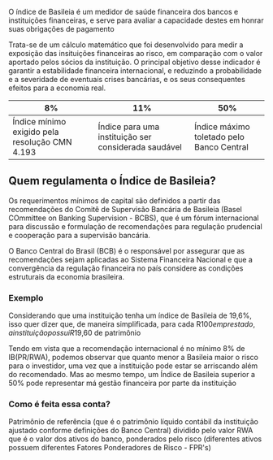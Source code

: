 O índice de Basileia é um medidor de saúde financeira dos bancos e instituições financeiras, e serve para avaliar a capacidade destes em honrar suas obrigações de pagamento

Trata-se de um cálculo matemático que foi desenvolvido para medir a exposição das insituições financeiras ao risco, em comparação com o valor aportado pelos sócios da instituição. O principal objetivo desse indicador é garantir a estabilidade financeira internacional, e reduzindo a probabilidade e a severidade de eventuais crises bancárias, e os seus consequentes efeitos para a economia real.

|8%|11%|50%|
|----|---|---|
Índice mínimo exigido pela resolução CMN 4.193|Índice para uma instituição ser considerada saudável|Índice máximo toletado pelo Banco Central

## Quem regulamenta o Índice de Basileia?
Os requerimentos mínimos de capital são definidos a partir das recomendações do Comitê de Supervisão Bancária de Basileia (Basel COmmittee on Banking Supervision - BCBS), que é um fórum internacional para discussão e formulação de recomendações para regulação prudencial e cooperação para a supervisão bancária.

O Banco Central do Brasil (BCB) é o responsável por assegurar que as recomendações sejam aplicadas ao Sistema Financeira Nacional e que a convergência da regulação financeira no país considere as condições estruturais da economia brasileira.

### Exemplo
Considerando que uma instituição tenha um índice de Basileia de 19,6%, isso quer dizer que, de maneira simplificada, para cada R$100 emprestado, a instituição possui R$19,60 de patrimônio

Tendo em vista que a recomendação internacional é no mínimo 8% de IB(PR/RWA), podemos observar que quanto menor a Basileia maior o risco para o investidor, uma vez que a instituição pode estar se arriscando além do recomendado. Mas ao mesmo tempo, um Índice de Basileia superior a 50% pode representar má gestão financeira por parte da instituição

### Como é feita essa conta?
Patrimônio de referência (que é o patrimônio líquido contábil da instituição ajustado conforme definições do Banco Central) dividido pelo valor RWA que é o valor dos ativos do banco, ponderados pelo risco (diferentes ativos possuem diferentes Fatores Ponderadores de Risco - FPR's)